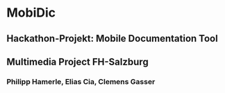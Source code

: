 # MobiDic
## Hackathon-Projekt: Mobile Documentation Tool
## Multimedia Project FH-Salzburg
### Philipp Hamerle, Elias Cia, Clemens Gasser
